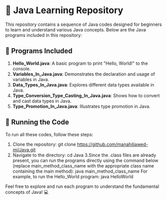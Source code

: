 # 📘 Java Learning Repository

This repository contains a sequence of Java codes designed for beginners to learn and understand various Java concepts. Below are the Java programs included in this repository:

## 📁 Programs Included

1. **Hello_World.java**: A basic program to print "Hello, World!" to the console.
2. **Variables_In_Java.java**: Demonstrates the declaration and usage of variables in Java.
3. **Data_Types_In_Java.java**: Explores different data types available in Java.
4. **Type_Conversion_Type_Casting_In_Java.java**: Shows how to convert and cast data types in Java.
5. **Type_Promotion_In_Java.java**: Illustrates type promotion in Java.

## 🚀 Running the Code

To run all these codes, follow these steps:

1. Clone the repository:
   git clone https://github.com/manahiljawed-mj/Java.git
2. Navigate to the directory:
   cd Java
3.Since the .class files are already present, you can run the programs directly using the command below (replace main_method_class_name with the appropriate class name containing the main method):
   java main_method_class_name
   For example, to run the Hello_World program:
   java HelloWorld


Feel free to explore and run each program to understand the fundamental concepts of Java! 💻
 
